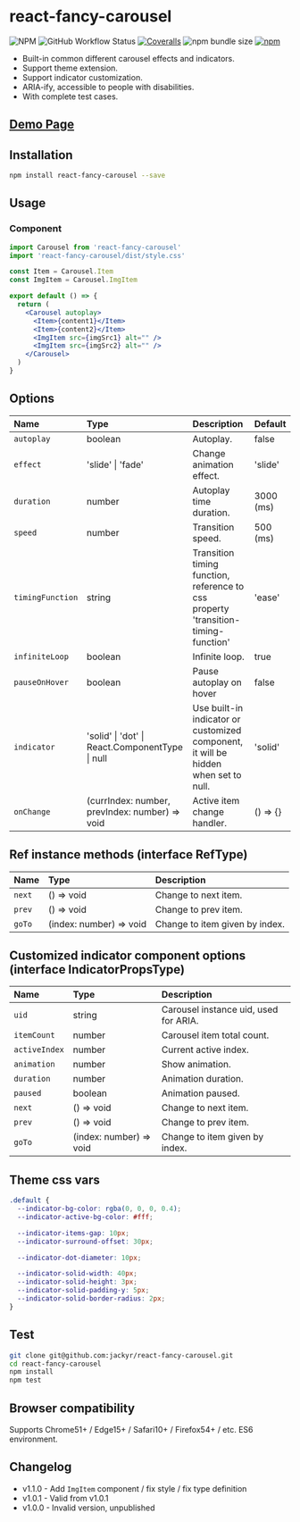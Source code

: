 # react-fancy-carousel
![NPM](https://img.shields.io/npm/l/react-fancy-carousel)
![GitHub Workflow Status](https://img.shields.io/github/actions/workflow/status/jackyr/react-fancy-carousel/pages.yml)
[![Coveralls](https://img.shields.io/coverallsCoverage/github/jackyr/react-fancy-carousel)](https://coveralls.io/github/jackyr/react-fancy-carousel?branch=main)
![npm bundle size](https://img.shields.io/bundlephobia/minzip/react-fancy-carousel)
[![npm](https://img.shields.io/npm/v/react-fancy-carousel)](https://www.npmjs.com/package/react-fancy-carousel)

- Built-in common different carousel effects and indicators.
- Support theme extension.
- Support indicator customization.
- ARIA-ify, accessible to people with disabilities.
- With complete test cases.

## [Demo Page](https://jackyr.github.io/react-fancy-carousel/)

## Installation
```sh
npm install react-fancy-carousel --save
```

## Usage
### Component
```jsx
import Carousel from 'react-fancy-carousel'
import 'react-fancy-carousel/dist/style.css'

const Item = Carousel.Item
const ImgItem = Carousel.ImgItem

export default () => {
  return (
    <Carousel autoplay>
      <Item>{content1}</Item>
      <Item>{content2}</Item>
      <ImgItem src={imgSrc1} alt="" />
      <ImgItem src={imgSrc2} alt="" />
    </Carousel>
  )
}
```

## Options
| Name | Type | Description | Default |
| :----- | :----- | :----- | :----- |
| `autoplay` | boolean | Autoplay. | false |
| `effect` | 'slide' \| 'fade' | Change animation effect. | 'slide' |
| `duration` | number | Autoplay time duration. | 3000 (ms) |
| `speed` | number | Transition speed. | 500 (ms) |
| `timingFunction` | string | Transition timing function, reference to css property 'transition-timing-function' | 'ease' |
| `infiniteLoop` | boolean | Infinite loop. | true |
| `pauseOnHover` | boolean | Pause autoplay on hover | false |
| `indicator` | 'solid' \| 'dot' \| React.ComponentType \| null | Use built-in indicator or customized component, it will be hidden when set to null. | 'solid' |
| `onChange` |  (currIndex: number, prevIndex: number) => void | Active item change handler. | () => {} |

## Ref instance methods (interface RefType)
| Name | Type | Description |
| :----- | :----- | :----- |
| `next` | () => void | Change to next item. |
| `prev` | () => void | Change to prev item. |
| `goTo` | (index: number) => void | Change to item given by index. |

## Customized indicator component options (interface IndicatorPropsType)
| Name | Type | Description |
| :----- | :----- | :----- |
| `uid` | string | Carousel instance uid, used for ARIA. |
| `itemCount` | number | Carousel item total count. |
| `activeIndex` | number | Current active index. |
| `animation` | number | Show animation. |
| `duration` | number | Animation duration. |
| `paused` | boolean | Animation paused. |
| `next` | () => void | Change to next item. |
| `prev` | () => void | Change to prev item. |
| `goTo` | (index: number) => void | Change to item given by index. |

## Theme css vars
```css
.default {
  --indicator-bg-color: rgba(0, 0, 0, 0.4);
  --indicator-active-bg-color: #fff;

  --indicator-items-gap: 10px;
  --indicator-surround-offset: 30px;

  --indicator-dot-diameter: 10px;

  --indicator-solid-width: 40px;
  --indicator-solid-height: 3px;
  --indicator-solid-padding-y: 5px;
  --indicator-solid-border-radius: 2px;
}
```

## Test
```sh
git clone git@github.com:jackyr/react-fancy-carousel.git
cd react-fancy-carousel
npm install
npm test
```

## Browser compatibility
Supports Chrome51+ / Edge15+ / Safari10+ / Firefox54+ / etc. ES6 environment.

## Changelog
- v1.1.0 - Add `ImgItem` component / fix style / fix type definition
- v1.0.1 - Valid from v1.0.1
- v1.0.0 - Invalid version, unpublished